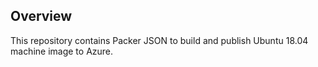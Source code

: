 ## Overview 

This repository contains Packer JSON to build and publish Ubuntu 18.04 machine image to Azure.
